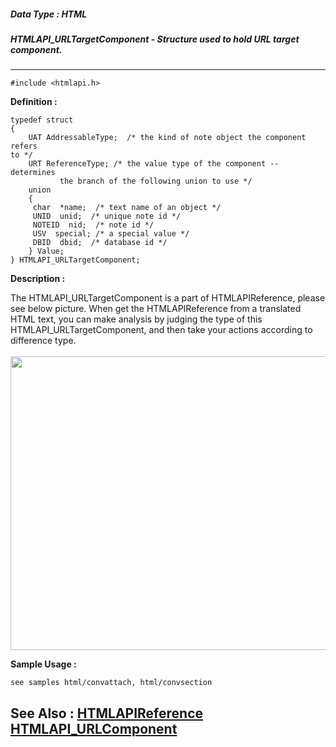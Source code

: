 ##### Data Type : HTML
##### HTMLAPI_URLTargetComponent - Structure used to hold URL target component.
---
```
#include <htmlapi.h>
```

**Definition :**
```
typedef struct
{
	UAT AddressableType;  /* the kind of note object the component refers 
to */
	URT ReferenceType; /* the value type of the component -- determines
	       the branch of the following union to use */
	union
	{
	 char  *name;  /* text name of an object */
	 UNID  unid;  /* unique note id */
	 NOTEID  nid;  /* note id */
	 USV  special; /* a special value */
	 DBID  dbid;  /* database id */
	} Value;
} HTMLAPI_URLTargetComponent;

```

**Description :**

The HTMLAPI_URLTargetComponent is a part of HTMLAPIReference, please see below picture. When get the HTMLAPIReference from a translated HTML text, you can make analysis by judging the type of this HTMLAPI_URLTargetComponent, and then take your actions according to difference type. <br>
<br>
<img src="/apiref.nsf/0/2827d557fd70e40e48257196003ec7dc/LongDesc/0.4100?OpenElement&FieldElemFormat=gif" width="506" height="470">


**Sample Usage :**
```
see samples html/convattach, html/convsection
```

**See Also :**
[HTMLAPIReference](/domino-c-api-docs/reference/Data/HTMLAPIReference)
[HTMLAPI_URLComponent](/domino-c-api-docs/reference/Data/HTMLAPI_URLComponent)
---
